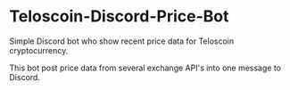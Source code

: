 # Teloscoin-Discord-Price-Bot

Simple Discord bot who show recent price data for Teloscoin cryptocurrency.

This bot post price data from several exchange API's into one message to Discord.
